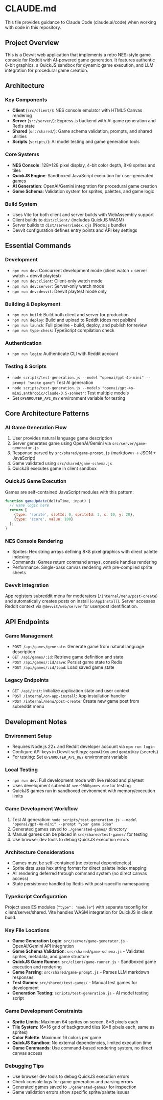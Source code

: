 # CLAUDE.md

This file provides guidance to Claude Code (claude.ai/code) when working with code in this repository.

## Project Overview

This is a Devvit web application that implements a retro NES-style game console for Reddit with AI-powered game generation. It features authentic 8-bit graphics, a QuickJS sandbox for dynamic game execution, and LLM integration for procedural game creation.

## Architecture

### Key Components
- **Client** (`src/client/`): NES console emulator with HTML5 Canvas rendering
- **Server** (`src/server/`): Express.js backend with AI game generation and Redis state
- **Shared** (`src/shared/`): Game schema validation, prompts, and shared utilities
- **Scripts** (`scripts/`): AI model testing and game generation tools

### Core Systems
- **NES Console**: 128×128 pixel display, 4-bit color depth, 8×8 sprites and tiles
- **QuickJS Engine**: Sandboxed JavaScript execution for user-generated games
- **AI Generation**: OpenAI/Gemini integration for procedural game creation
- **Game Schema**: Validation system for sprites, palettes, and game logic

### Build System
- Uses Vite for both client and server builds with WebAssembly support
- Client builds to `dist/client/` (includes QuickJS WASM)
- Server builds to `dist/server/index.cjs` (Node.js bundle)
- Devvit configuration defines entry points and API key settings

## Essential Commands

### Development
- `npm run dev`: Concurrent development mode (client watch + server watch + devvit playtest)
- `npm run dev:client`: Client-only watch mode
- `npm run dev:server`: Server-only watch mode
- `npm run dev:devvit`: Devvit playtest mode only

### Building & Deployment
- `npm run build`: Build both client and server for production
- `npm run deploy`: Build and upload to Reddit (does not publish)
- `npm run launch`: Full pipeline - build, deploy, and publish for review
- `npm run type-check`: TypeScript compilation check

### Authentication
- `npm run login`: Authenticate CLI with Reddit account

### Testing & Scripts
- `node scripts/test-generation.js --model "openai/gpt-4o-mini" --prompt "snake game"`: Test AI generation
- `node scripts/test-generation.js --models "openai/gpt-4o-mini,anthropic/claude-3.5-sonnet"`: Test multiple models
- Set `OPENROUTER_API_KEY` environment variable for testing

## Core Architecture Patterns

### AI Game Generation Flow
1. User provides natural language game description
2. Server generates game using OpenAI/Gemini via `src/server/game-generator.js`
3. Response parsed by `src/shared/game-prompt.js` (markdown → JSON + JavaScript)
4. Game validated using `src/shared/game-schema.js`
5. QuickJS executes game in client sandbox

### QuickJS Game Execution
Games are self-contained JavaScript modules with this pattern:
```javascript
function gameUpdate(deltaTime, input) {
  // Game logic here
  return [
    {type: 'sprite', slotId: 0, spriteId: 1, x: 10, y: 20},
    {type: 'score', value: 100}
  ];
}
```

### NES Console Rendering
- Sprites: Hex string arrays defining 8×8 pixel graphics with direct palette indexing
- Commands: Games return command arrays, console handles rendering
- Performance: Single-pass canvas rendering with pre-compiled sprite sheets

### Devvit Integration
App registers subreddit menu for moderators (`/internal/menu/post-create`) and automatically creates posts on install (`onAppInstall`). Server accesses Reddit context via `@devvit/web/server` for user/post identification.

## API Endpoints

### Game Management
- `POST /api/games/generate`: Generate game from natural language description
- `GET /api/games/:id`: Retrieve game definition and state
- `POST /api/games/:id/save`: Persist game state to Redis
- `POST /api/games/:id/load`: Load saved game state

### Legacy Endpoints
- `GET /api/init`: Initialize application state and user context
- `POST /internal/on-app-install`: App installation handler
- `POST /internal/menu/post-create`: Create new game post from subreddit menu

## Development Notes

### Environment Setup
- Requires Node.js 22+ and Reddit developer account via `npm run login`
- Configure API keys in Devvit settings: `openAIKey` and `geminiKey` (secrets)
- For testing: Set `OPENROUTER_API_KEY` environment variable

### Local Testing
- `npm run dev`: Full development mode with live reload and playtest
- Uses development subreddit `over9000games_dev` for testing
- QuickJS games run in sandboxed environment with memory/execution limits

### Game Development Workflow
1. Test AI generation: `node scripts/test-generation.js --model "openai/gpt-4o-mini" --prompt "your game idea"`
2. Generated games saved to `./generated-games/` directory
3. Manual games can be placed in `src/shared/test-games/` for testing
4. Use browser dev tools to debug QuickJS execution errors

### Architecture Considerations
- Games must be self-contained (no external dependencies)
- Sprite data uses hex string format for direct palette index mapping
- All rendering deferred through command system (no direct canvas access)
- State persistence handled by Redis with post-specific namespacing

### TypeScript Configuration
Project uses ES modules (`"type": "module"`) with separate tsconfig for client/server/shared. Vite handles WASM integration for QuickJS in client build.

### Key File Locations
- **Game Generation Logic**: `src/server/game-generator.js` - OpenAI/Gemini API integration
- **Game Schema Validation**: `src/shared/game-schema.js` - Validates sprites, metadata, and game structure
- **QuickJS Game Runner**: `src/client/game-runner.js` - Sandboxed game execution and rendering
- **Game Parsing**: `src/shared/game-prompt.js` - Parses LLM markdown responses
- **Test Games**: `src/shared/test-games/` - Manual test games for development
- **Generation Testing**: `scripts/test-generation.js` - AI model testing script

### Game Development Constraints
- **Sprite Limits**: Maximum 64 sprites on screen, 8×8 pixels each
- **Tile System**: 16×16 grid of background tiles (8×8 pixels each, same as sprites)
- **Color Palette**: Maximum 16 colors per game
- **QuickJS Sandbox**: No external dependencies, limited execution time
- **Game Commands**: Use command-based rendering system, no direct canvas access

### Debugging Tips
- Use browser dev tools to debug QuickJS execution errors
- Check console logs for game generation and parsing errors
- Generated games saved to `./generated-games/` for inspection
- Game validation errors show specific sprite/palette issues